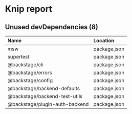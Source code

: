 # Knip report

## Unused devDependencies (8)

| Name                           | Location     |
|:-------------------------------|:-------------|
| msw                            | package.json |
| supertest                      | package.json |
| @backstage/cli                 | package.json |
| @backstage/errors              | package.json |
| @backstage/config              | package.json |
| @backstage/backend-defaults    | package.json |
| @backstage/backend-test-utils  | package.json |
| @backstage/plugin-auth-backend | package.json |

